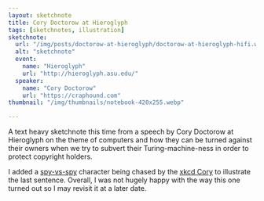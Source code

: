 ```yaml
---
layout: sketchnote
title: Cory Doctorow at Hieroglyph
tags: [sketchnotes, illustration]
sketchnote:
  url: "/img/posts/doctorow-at-hieroglyph/doctorow-at-hieroglyph-hifi.webp"
  alt: "sketchnote"
  event:
    name: "Hieroglyph"
    url: "http://hieroglyph.asu.edu/"
  speaker:
    name: "Cory Doctorow"
    url: "https://craphound.com"
thumbnail: "/img/thumbnails/notebook-420x255.webp"

---
```


A text heavy sketchnote this time from a speech by Cory Doctorow at Hieroglyph on the theme of
computers and how they can be turned against their owners when we try to subvert their
Turing-machine-ness in order to protect copyright holders.

I added a [spy-vs-spy](en.wikipedia.org/wiki/Spy_vs._Spy) character being
chased by the [xkcd Cory](http://www.explainxkcd.com/wiki/index.php/Category:Comics_featuring_Cory_Doctorow)
to illustrate the last sentence. Overall, I was not hugely happy with the way this one turned
out so I may revisit it at a later date.
